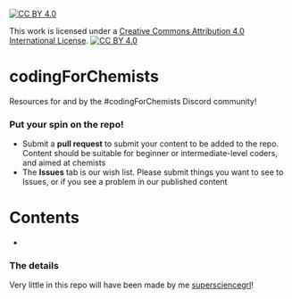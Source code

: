 [![CC BY 4.0][cc-by-shield]][cc-by]

This work is licensed under a
[Creative Commons Attribution 4.0 International License][cc-by]. 
[![CC BY 4.0][cc-by-image]][cc-by]

[cc-by]: http://creativecommons.org/licenses/by/4.0/
[cc-by-image]: https://i.creativecommons.org/l/by/4.0/88x31.png
[cc-by-shield]: https://img.shields.io/badge/License-CC%20BY%204.0-lightgrey.svg

# codingForChemists
Resources for and by the #codingForChemists Discord community! 

### Put your spin on the repo! 
- Submit a **pull request** to submit your content to be added to the repo. Content should be suitable for beginner or intermediate-level coders, and aimed at chemists
- The **Issues** tab is our wish list. Please submit things you want to see to Issues, or if you see a problem in our published content

# Contents
- 

### The details
Very little in this repo will have been made by me [supersciencegrl](https://github.com/supersciencegrl/)! 
